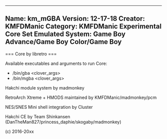 -----------------------
Name: km_mGBA
Version: 12-17-18
Creator: KMFDManic
Category: KMFDManic Experimental Core Set
Emulated System: Game Boy Advance/Game Boy Color/Game Boy
-----------------------
=== Core by libretro ===

Available executables and arguments to run Core:
- /bin/gba <rom> <clover_args>
- /bin/mgba <rom> <clover_args>
 
Hakchi module system by madmonkey

RetroArch Xtreme + HMODS maintained by KMFDManic/madmonkey/pcm

NES/SNES Mini shell integration by Cluster

Hakchi CE by Team Shinkansen (DanTheMan827/princess_daphie/skogaby/madmonkey)

(c) 2016-20xx
